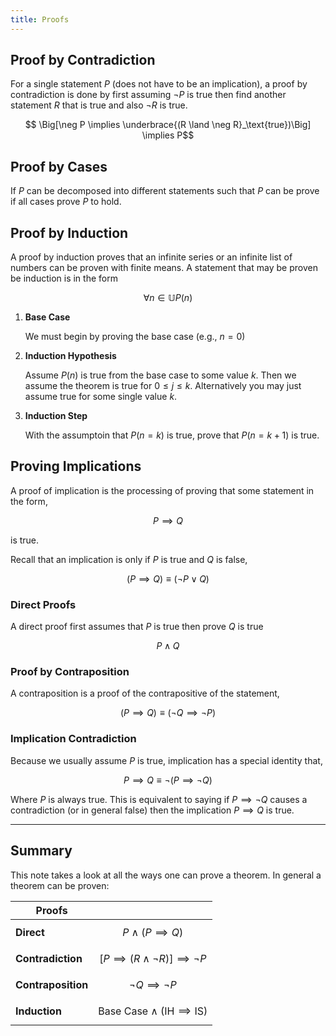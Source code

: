 ```yaml
---
title: Proofs
---
```


## Proof by Contradiction
For a single statement $P$ (does not have to be an implication), a proof by contradiction is done by first assuming $\neg P$ is true then find another statement $R$ that is true and also $\neg R$ is true.

$$ \Big[\neg P \implies \underbrace{(R \land \neg R}_\text{true})\Big] \implies P$$

## Proof by Cases
If $P$ can be decomposed into different statements such that $P$ can be prove if all cases prove $P$ to hold.

## Proof by Induction
A proof by induction proves that an infinite series or an infinite list of numbers can be proven with finite means. A statement that may be proven be induction is in the form

$$
    \forall n \in \mathbb U P(n)
$$

1. **Base Case**

    We must begin by proving the base case (e.g., $n=0$)

2. **Induction Hypothesis**

    Assume $P(n)$ is true from the base case to some value $k$. Then we assume the theorem is true for $0 \le j \le k$. Alternatively you may just assume true for some single value $k$.

3. **Induction Step**

    With the assumptoin that $P(n=k)$ is true, prove that $P(n = k + 1)$ is true.

## Proving Implications

A proof of implication is the processing of proving that some statement in the form,

$$ P \implies Q $$

is true.

Recall that an implication is only if $P$ is true and $Q$ is false,

$$ (P \implies Q) \equiv (\neg P \lor Q) $$

### Direct Proofs
A direct proof first assumes that $P$ is true then prove $Q$ is true

$$ P \land Q$$

### Proof by Contraposition
A contraposition is a proof of the contrapositive of the statement,

$$ (P \implies Q) \equiv (\neg Q \implies \neg P) $$

### Implication Contradiction

Because we usually assume $P$ is true, implication has a special identity that,

$$ P \implies Q \equiv \lnot\big(P \implies \lnot Q\big)$$

Where $P$ is always true. This is equivalent to saying if $P \implies \neg Q$ causes a contradiction (or in general false) then the implication $P\implies Q$ is true.

---

## Summary

This note takes a look at all the ways one can prove a theorem. In general a theorem can be proven:

 |       Proofs       |                                                              |
 | ------------------ | ------------------------------------------------------------ |
 | **Direct**         | $$P \land  (P \implies Q)$$                                  |
 | **Contradiction**  | $$ \big[P \implies (R \land \neg R)\big] \implies \lnot P $$ |
 | **Contraposition** | $$ \neg Q \implies \neg P $$                                 |
 | **Induction**      | $$ \text{Base Case} \land (\text{IH} \implies \text{IS}) $$  |
